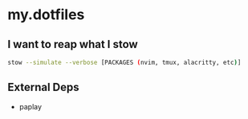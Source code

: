 # my.dotfiles

## I want to reap what I stow
```bash
stow --simulate --verbose [PACKAGES (nvim, tmux, alacritty, etc)]
```

## External Deps
- paplay
